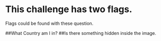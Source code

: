 # This challenge has two flags.

Flags could be found with these question.

##What Country am I in?
##Is there something hidden inside the image.
